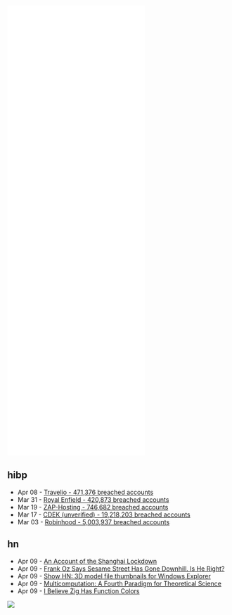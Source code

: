 ![Metrics](https://raw.githubusercontent.com/phixion/phixion/master/metrics.svg)

## hibp

<!--
for https://github.com/phixion/phixion/blob/main/.github/workflows/feeds.yml
-->
<!--START_SECTION:haveibeenpwnd-->
- Apr 08 - [Travelio - 471,376 breached accounts](https://haveibeenpwned.com/PwnedWebsites#Travelio)
- Mar 31 - [Royal Enfield - 420,873 breached accounts](https://haveibeenpwned.com/PwnedWebsites#RoyalEnfield)
- Mar 19 - [ZAP-Hosting - 746,682 breached accounts](https://haveibeenpwned.com/PwnedWebsites#ZAPHosting)
- Mar 17 - [CDEK (unverified) - 19,218,203 breached accounts](https://haveibeenpwned.com/PwnedWebsites#CDEK)
- Mar 03 - [Robinhood - 5,003,937 breached accounts](https://haveibeenpwned.com/PwnedWebsites#Robinhood)
<!--END_SECTION:haveibeenpwnd-->

## hn

<!--
for https://github.com/phixion/phixion/blob/main/.github/workflows/feeds.yml
-->
<!--START_SECTION:hn-->
- Apr 09 - [An Account of the Shanghai Lockdown](https://jaapgrolleman.com/shanghais-stunning-fall-from-grace/)
- Apr 09 - [Frank Oz Says Sesame Street Has Gone Downhill. Is He Right?](https://www.fatherly.com/play/frank-oz-says-sesame-street-has-gone-downhill-is-he-right/)
- Apr 09 - [Show HN: 3D model file thumbnails for Windows Explorer](https://github.com/EYHN/space-thumbnails)
- Apr 09 - [Multicomputation: A Fourth Paradigm for Theoretical Science](https://writings.stephenwolfram.com/2021/09/multicomputation-a-fourth-paradigm-for-theoretical-science/)
- Apr 09 - [I Believe Zig Has Function Colors](https://gavinhoward.com/2022/04/i-believe-zig-has-function-colors/)
<!--END_SECTION:hn-->

<!--
for https://yhype.me
-->
![](https://hit.yhype.me/github/profile?user_id=13013670)
